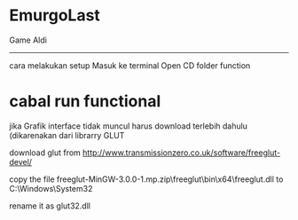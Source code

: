 # EmurgoLast
 Game Aldi

----------
cara melakukan setup 
Masuk ke terminal Open CD folder function
# cabal run functional

jika Grafik interface tidak muncul harus download terlebih dahulu (dikarenakan dari librarry GLUT

download glut from http://www.transmissionzero.co.uk/software/freeglut-devel/

copy the file freeglut-MinGW-3.0.0-1.mp.zip\freeglut\bin\x64\freeglut.dll to C:\Windows\System32

rename it as glut32.dll
